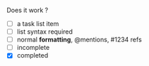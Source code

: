 Does it work ?

 - [ ] a task list item
 - [ ] list syntax required
 - [ ] normal **formatting**,
      @mentions, #1234 refs
 - [ ] incomplete
 - [x] completed
